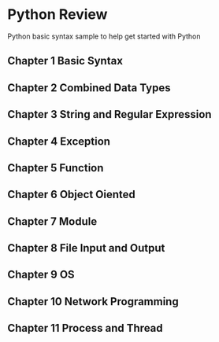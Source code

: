 # Python Review
Python basic syntax sample to help get started with Python
## Chapter 1 Basic Syntax
## Chapter 2 Combined Data Types
## Chapter 3 String and Regular Expression
## Chapter 4 Exception
## Chapter 5 Function
## Chapter 6 Object Oiented
## Chapter 7 Module
## Chapter 8 File Input and Output
## Chapter 9 OS
## Chapter 10 Network Programming
## Chapter 11 Process and Thread
